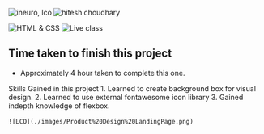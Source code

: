 ![ineuro, lco](https://img.shields.io/badge/iNeuron-LCO-green)
![hitesh choudhary](https://img.shields.io/badge/Hitesh--Choudhary-Full--stack--JS--bootcamp-red)

![HTML & CSS](https://img.shields.io/badge/HTML-CSS-orange)
![Live class](https://img.shields.io/badge/LIVE--CLASS-PROJECT--15-lightgrey)

## Time taken to finish this project

-   Approximately 4 hour taken to complete this one.

Skills Gained in this project
    1. Learned to create background box for visual design.
    2.   Learned to use external fontawesome icon library
    3.   Gained indepth knowledge of flexbox.


    ![LCO](./images/Product%20Design%20LandingPage.png)